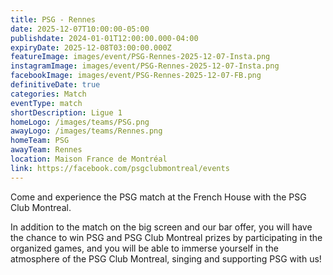 ```yaml
---
title: PSG - Rennes
date: 2025-12-07T10:00:00-05:00
publishdate: 2024-01-01T12:00:00.000-04:00
expiryDate: 2025-12-08T03:00:00.000Z
featureImage: images/event/PSG-Rennes-2025-12-07-Insta.png
instagramImage: images/event/PSG-Rennes-2025-12-07-Insta.png
facebookImage: images/event/PSG-Rennes-2025-12-07-FB.png
definitiveDate: true
categories: Match
eventType: match
shortDescription: Ligue 1
homeLogo: /images/teams/PSG.png
awayLogo: /images/teams/Rennes.png
homeTeam: PSG
awayTeam: Rennes
location: Maison France de Montréal
link: https://facebook.com/psgclubmontreal/events
---
```


Come and experience the PSG match at the French House with the PSG Club Montreal.

In addition to the match on the big screen and our bar offer, you will have the chance to win PSG and PSG Club Montreal prizes by participating in the organized games, and you will be able to immerse yourself in the atmosphere of the PSG Club Montreal, singing and supporting PSG with us!
